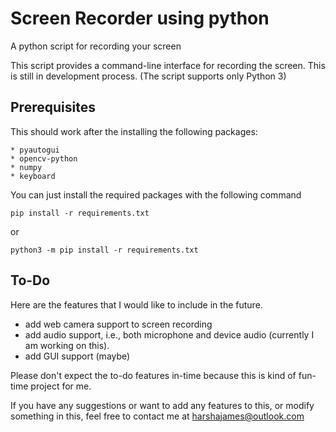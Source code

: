 # Screen Recorder using python
A python script for recording your screen

This script provides a command-line interface for recording the screen. This is still in development process.
(The script supports only Python 3)
## Prerequisites
This should work after the installing the following packages:

    * pyautogui
    * opencv-python
    * numpy
    * keyboard

You can just install the required packages with the following command
```
pip install -r requirements.txt
```
or
```
python3 -m pip install -r requirements.txt
```

## To-Do
Here are the features that I would like to include in the future.
* add web camera support to screen recording
* add audio support, i.e., both microphone and device audio (currently I am working on this).
* add GUI support (maybe)

Please don't expect the to-do features in-time because this is kind of fun-time project for me.

If you have any suggestions or want to add any features to this, or modify something in this, feel free to contact me at harshajames@outlook.com